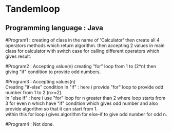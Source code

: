 # Tandemloop
## Programming language : Java


#Program1 : creating of class in the name of 'Calculator'
            then create all 4 operators methods which return algorithm.
            then accepting 2 values in main class for calculator with switch case for calling different operators which gives result.
            
            
 #Program2 : Accepting value(n)
             creating "for" loop from 1 to (2*n) 
             then giving "if" condition to provide odd numbers.
             
 #Program3 : Accepting values(n)      
             Creating "if-else" condition
             In "if" : here i provide "for" loop to provide odd number from 1 to 2  (n>=2).         
             In "else if" :
             here i use "for" loop for n greater than 2
             where loop starts from 3 for even n which have "if" condition which gives odd number and also provide algorithm so that it can start from 1.     
                 within this for loop i gives algorithm for else-if to give odd number for odd n.
                 
  #Program4 : Not done.
                 
                 
                 
                 
                       
